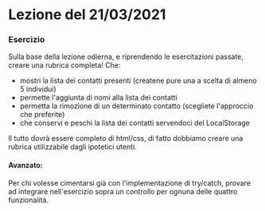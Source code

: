 # Lezione del 21/03/2021

### Esercizio

Sulla base della lezione odierna, e riprendendo le esercitazioni passate, creare una rubrica completa! Che:

- mostri la lista dei contatti presenti (createne pure una a scelta di almeno 5 individui)
- permette l'aggiunta di nomi alla lista dei contatti
- permetta la rimozione di un determinato contatto (scegliete l'approccio che preferite)
- che conservi e peschi la lista dei contatti servendoci del LocalStorage

Il tutto dovrà essere completo di html/css, di fatto dobbiamo creare una rubrica utilizzabile dagli ipotetici utenti.

#### Avanzato:

Per chi volesse cimentarsi già con l'implementazione di try/catch, provare ad integrare nell'esercizio sopra
un controllo per ognuna delle quattro funzionalità.
